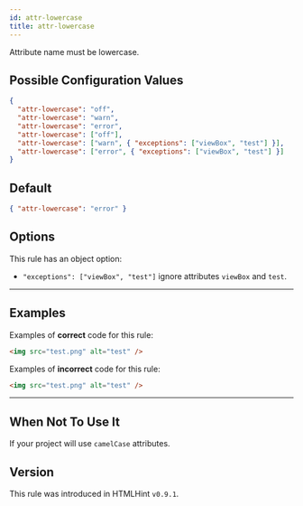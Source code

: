```yaml
---
id: attr-lowercase
title: attr-lowercase
---
```


Attribute name must be lowercase.

## Possible Configuration Values

```json
{
  "attr-lowercase": "off",
  "attr-lowercase": "warn",
  "attr-lowercase": "error",
  "attr-lowercase": ["off"],
  "attr-lowercase": ["warn", { "exceptions": ["viewBox", "test"] }],
  "attr-lowercase": ["error", { "exceptions": ["viewBox", "test"] }]
}
```

## Default

```json
{ "attr-lowercase": "error" }
```

## Options

This rule has an object option:

- `"exceptions": ["viewBox", "test"]` ignore attributes `viewBox` and `test`.

---

## Examples

Examples of **correct** code for this rule:

```html
<img src="test.png" alt="test" />
```

Examples of **incorrect** code for this rule:

```html
<img src="test.png" alt="test" />
```

---

## When Not To Use It

If your project will use `camelCase` attributes.

## Version

This rule was introduced in HTMLHint `v0.9.1`.
